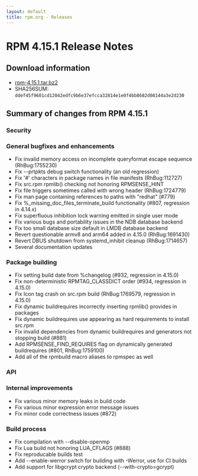 ```yaml
---
layout: default
title: rpm.org - Releases
---
```


# RPM 4.15.1 Release Notes

## Download information
 * [rpm-4.15.1.tar.bz2](http://ftp.rpm.org/releases/rpm-4.15.x/rpm-4.15.1.tar.bz2)
 * SHA256SUM: `ddef45f9601cd12042edfc9b6e37efcca32814e1e0f4bb8682d08144a3e2d230`

## Summary of changes from RPM 4.15.1

### Security


### General bugfixes and enhancements

* Fix invalid memory access on incomplete queryformat escape sequence (RhBug:1755230)
* Fix --prtpkts debug switch functionality (an old regression)
* Fix '#' characters in package names in file manifests (RhBug:112727)
* Fix src.rpm rpmlib() checking not honoring RPMSENSE_HINT
* Fix file triggers sometimes called with wrong header (RhBug:1724779)
* Fix man page containing references to paths with "redhat" (#779)
* Fix %_missing_doc_files_terminate_build functionality (#807,
  regression in 4.14.x)
* Fix superfluous inhibition lock warning emitted in single user mode
* Fix various bugs and portability issues in the NDB database backend
* Fix too small database size default in LMDB database backend
* Revert questionable armv8 and arm64 added in 4.15.0 (RhBug:1691430)
* Revert DBUS shutdown from systemd_inhibit cleanup (RhBug:1714657)
* Several documentation updates

### Package building

* Fix setting build date from %changelog (#932, regression in 4.15.0)
* Fix non-deterministic RPMTAG_CLASSDICT order (#934, regression in 4.15.0)
* Fix Icon tag crash on src.rpm build (RhBug:1769579, regression in 4.15.0)
* Fix dynamic buildrequires incorrectly inserting rpmlib() provides in packages
* Fix dynamic buildrequires use appearing as hard requirements to install src.rpm
* Fix invalid dependencies from dynamic buildrequires and generators not
  stopping build (#881)
* Add RPMSENSE_FIND_REQUIRES flag on dynamically generated buildrequires
  (#801, RhBug:1759100)
* Add all of the rpmbuild macro aliases to rpmspec as well

### API

### Internal improvements
* Fix various minor memory leaks in build code
* Fix various minor expression error message issues
* Fix minor code correctness issues (#872)

### Build process
* Fix compilation with --disable-openmp
* Fix Lua build not honoring LUA_CFLAGS (#888)
* Fix reproducable builds test
* Add --enable-werror switch for building with -Werror, use for CI builds
* Add support for libgcrypt crypto backend (--with-crypto=gcrypt)


